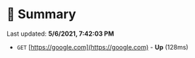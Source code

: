# 📖 Summary
Last updated: **5/6/2021, 7:42:03 PM**

- `GET` [https://google.com](https://google.com) - **Up** (128ms)
